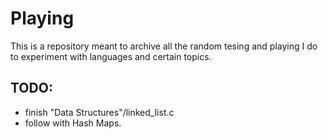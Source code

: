 # Playing

This is a repository meant to archive all the random tesing and playing I do to experiment with languages and certain topics.

## TODO:
+ finish "Data Structures"/linked_list.c
+ follow with Hash Maps.
